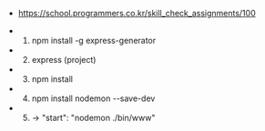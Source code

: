 - https://school.programmers.co.kr/skill_check_assignments/100

- 1. npm install -g express-generator
- 2. express (project)
- 3. npm install
- 4. npm install nodemon --save-dev
- 5. -> "start": "nodemon ./bin/www"
